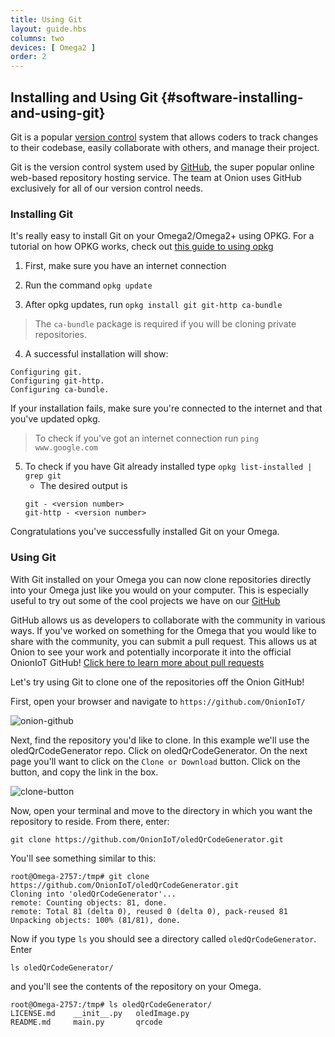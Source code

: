 ```yaml
---
title: Using Git
layout: guide.hbs
columns: two
devices: [ Omega2 ]
order: 2
---
```


## Installing and Using Git {#software-installing-and-using-git}

Git is a popular [version control](https://git-scm.com/book/en/v2/Getting-Started-About-Version-Control) system that allows coders to track changes to their codebase, easily collaborate with others, and manage their project.

Git is the version control system used by [GitHub](https://github.com/), the super popular online web-based repository hosting service. The team at Onion uses GitHub exclusively for all of our version control needs.

### Installing Git

<!-- steps on using opkg to install Git -->
It's really easy to install Git on your Omega2/Omega2+ using OPKG. For a tutorial on how OPKG works, check out [this guide to using opkg](#software-using-opkg)
1. First, make sure you have an internet connection

2. Run the command `opkg update`

3. After opkg updates, run `opkg install git git-http ca-bundle`

> The `ca-bundle` package is required if you will be cloning private repositories.

4. A successful installation will show:
```
Configuring git.
Configuring git-http.
Configuring ca-bundle.
```

If your installation fails, make sure you're connected to the internet and that you've updated opkg.

> To check if you've got an internet connection run `ping www.google.com`

5. To check if you have Git already installed type `opkg list-installed | grep git`
	* The desired output is
	```
	git - <version number>
	git-http - <version number>
	```

Congratulations you've successfully installed Git on your Omega.


### Using Git

<!-- brief steps using git on the omega to download projects from github -->
With Git installed on your Omega you can now clone repositories directly into your Omega just like you would on your computer. This is especially useful to try out some of the cool projects we have on our [GitHub](https://github.com/OnionIoT/)

<!-- exalt the virtues of github and collaborative projects and how much onion loves this stuff -->
GitHub allows us as developers to collaborate with the community in various ways. If you've worked on something for the Omega that you would like to share with the community, you can submit a pull request. This allows us at Onion to see your work and potentially incorporate it into the official OnionIoT GitHub!
[Click here to learn more about pull requests](https://help.github.com/articles/about-pull-requests/)

Let's try using Git to clone one of the repositories off the Onion GitHub!

First, open your browser and navigate to `https://github.com/OnionIoT/`

![onion-github](https://raw.githubusercontent.com/OnionIoT/Onion-Docs/master/Omega2/Documentation/Doing-Stuff/img/installing-git-pic-1.png)

Next, find the repository you'd like to clone. In this example we'll use the oledQrCodeGenerator repo. Click on oledQrCodeGenerator. On the next page you'll want to click on the `Clone or Download` button. Click on the button, and copy the link in the box.

![clone-button](https://raw.githubusercontent.com/OnionIoT/Onion-Docs/master/Omega2/Documentation/Doing-Stuff/img/installing-git-pic-2.png)

Now, open your terminal and move to the directory in which you want the repository to reside. From there, enter:
```
git clone https://github.com/OnionIoT/oledQrCodeGenerator.git
```

You'll see something similar to this:

```
root@Omega-2757:/tmp# git clone https://github.com/OnionIoT/oledQrCodeGenerator.git
Cloning into 'oledQrCodeGenerator'...
remote: Counting objects: 81, done.
remote: Total 81 (delta 0), reused 0 (delta 0), pack-reused 81
Unpacking objects: 100% (81/81), done.
```

Now if you type `ls` you should see a directory called `oledQrCodeGenerator`. Enter
```
ls oledQrCodeGenerator/
```
and you'll see the contents of the repository on your Omega.

```
root@Omega-2757:/tmp# ls oledQrCodeGenerator/
LICENSE.md    __init__.py   oledImage.py
README.md     main.py       qrcode
```
